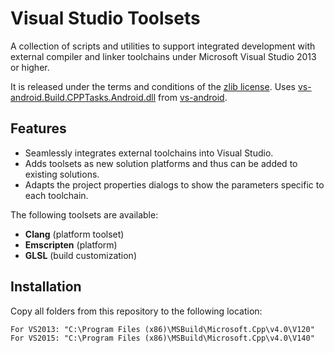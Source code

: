 Visual Studio Toolsets
======================

A collection of scripts and utilities to support integrated development with external compiler and linker toolchains under Microsoft Visual Studio 2013 or higher.

It is released under the terms and conditions of the [zlib license](LICENSE.txt). Uses [vs-android.Build.CPPTasks.Android.dll](Emscripten/vs-android.Build.CPPTasks.Android.dll) from [vs-android](https://github.com/gavinpugh/vs-android).

## Features

  * Seamlessly integrates external toolchains into Visual Studio.
  * Adds toolsets as new solution platforms and thus can be added to existing solutions.
  * Adapts the project properties dialogs to show the parameters specific to each toolchain.

The following toolsets are available:

  * **Clang** (platform toolset)
  * **Emscripten** (platform)
  * **GLSL** (build customization)

## Installation

  Copy all folders from this repository to the following location:
  
    For VS2013: "C:\Program Files (x86)\MSBuild\Microsoft.Cpp\v4.0\V120" 
    For VS2015: "C:\Program Files (x86)\MSBuild\Microsoft.Cpp\v4.0\V140"
